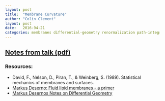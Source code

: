 ```yaml
---
layout: post
title:  "Membrane Curvature"
author: "Colin Clement"
layout: post 
date:   2016-04-21
categories: membranes differential-geometry renormalization path-integrals
---
```


## [Notes from talk (pdf)](https://journalclub.lassp.cornell.edu/pdfs/Clement_JournalClub_2016-04-21.pdf)

### Resources:

  * David, F., Nelson, D., Piran, T., & Weinberg, S. (1989). Statistical mechanics of membranes and surfaces.
  * [Markus Deserno: Fluid lipid membranes - a primer](https://www.cmu.edu/biolphys/deserno/pdf/membrane_theory.pdf)
  * [Markus Desernos Notes on Differential Geometry](https://www.cmu.edu/biolphys/deserno/pdf/diff_geom.pdf)


